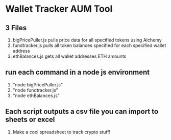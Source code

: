 # Wallet Tracker AUM Tool

## 3 Files
1. bigPricePuller.js pulls price data for all specified tokens using Alchemy
2. fundtracker.js pulls all token balances specified for each specified wallet address
3. ethBalances.js gets all wallet addresses ETH amounts


## run each command in a node js environment 
1. "node bigPricePuller.js"
2. "node fundtracker.js"
3. "node ethBalances.js"


## Each script outputs a csv file you can import to sheets or excel
1. Make a cool spreadsheet to track crypto stuff!

